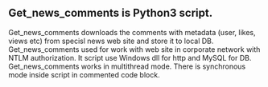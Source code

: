 Get_news_comments is Python3 script.
---
Get_news_comments downloads the comments with metadata (user, likes, views etc) from specisl news web site and store it to local DB.
Get_news_comments used for work with web site in corporate network with NTLM authorization. It script use Windows dll for http and MySQL for DB. 
Get_news_comments works in multithread mode. There is synchronous mode inside script in commented code block.
